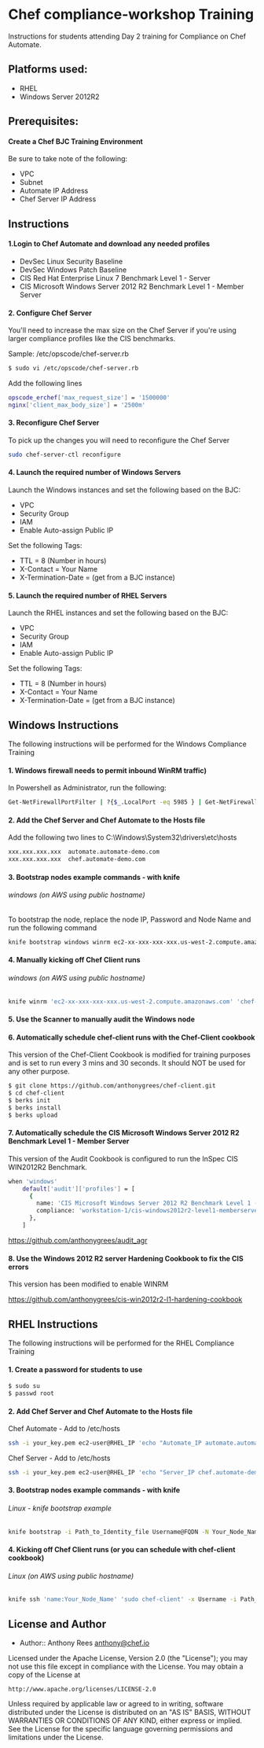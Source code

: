 # Chef compliance-workshop Training

Instructions for students attending Day 2 training for Compliance on Chef Automate.

## Platforms used:
 * RHEL
 * Windows Server 2012R2

## Prerequisites:
#### Create a Chef BJC Training Environment
Be sure to take note of the following:
 * VPC
 * Subnet
 * Automate IP Address
 * Chef Server IP Address

## Instructions
#### 1.Login to Chef Automate and download any needed profiles
 * DevSec Linux Security Baseline
 * DevSec Windows Patch Baseline
 * CIS Red Hat Enterprise Linux 7 Benchmark Level 1 - Server
 * CIS Microsoft Windows Server 2012 R2 Benchmark Level 1 - Member Server

#### 2. Configure Chef Server
You'll need to increase the max size on the Chef Server if you're using larger compliance profiles like the CIS benchmarks.

Sample: /etc/opscode/chef-server.rb

```bash
$ sudo vi /etc/opscode/chef-server.rb
```
Add the following lines
```bash
opscode_erchef['max_request_size'] = '1500000'
nginx['client_max_body_size'] = '2500m'
```

#### 3. Reconfigure Chef Server
To pick up the changes you will need to reconfigure the Chef Server

```bash
sudo chef-server-ctl reconfigure
```

#### 4. Launch the required number of Windows Servers
Launch the Windows instances and set the following based on the BJC:
 * VPC
 * Security Group
 * IAM
 * Enable Auto-assign Public IP
 
Set the following Tags:
 * TTL = 8 (Number in hours)
 * X-Contact = Your Name
 * X-Termination-Date = (get from a BJC instance)

#### 5. Launch the required number of RHEL Servers
Launch the RHEL instances and set the following based on the BJC:
 * VPC
 * Security Group
 * IAM
 * Enable Auto-assign Public IP
 
Set the following Tags:
 * TTL = 8 (Number in hours)
 * X-Contact = Your Name
 * X-Termination-Date = (get from a BJC instance)

## Windows Instructions
The following instructions will be performed for the Windows Compliance Training

#### 1. Windows firewall needs to permit inbound WinRM traffic)
In Powershell as Administrator, run the following:
```bash
Get-NetFirewallPortFilter | ?{$_.LocalPort -eq 5985 } | Get-NetFirewallRule | ?{ $_.Direction -eq "Inbound" -and $_.Profile -eq "Public" -and $_.Action -eq "Allow"} | Set-NetFirewallRule -RemoteAddress "Any"
```
#### 2. Add the Chef Server and Chef Automate to the Hosts file
Add the following two lines to  C:\Windows\System32\drivers\etc\hosts

```bash
xxx.xxx.xxx.xxx  automate.automate-demo.com
xxx.xxx.xxx.xxx  chef.automate-demo.com
```

#### 3. Bootstrap nodes example commands - with knife
###### windows (on AWS using public hostname)
To bootstrap the node, replace the node IP, Password and Node Name and run the following command

```bash
knife bootstrap windows winrm ec2-xx-xxx-xxx-xxx.us-west-2.compute.amazonaws.com --winrm-user Administrator --winrm-password 'PASSWORD' --node-name Your_Node_Name
```

#### 4. Manually kicking off Chef Client runs 
###### windows (on AWS using public hostname)
```bash
knife winrm 'ec2-xx-xxx-xxx-xxx.us-west-2.compute.amazonaws.com' 'chef-client -c c:/chef/client.rb' -m -x Administrator -P 'PASSWORD'
```

#### 5. Use the Scanner to manually audit the Windows node

#### 6. Automatically schedule chef-client runs with the Chef-Client cookbook
This version of the Chef-Client Cookbook is modified for training purposes and is set to run every 3 mins and 30 seconds.  It should NOT be used for any other purpose.
```bash
$ git clone https://github.com/anthonygrees/chef-client.git
$ cd chef-client
$ berks init
$ berks install
$ berks upload
```

#### 7. Automatically schedule the CIS Microsoft Windows Server 2012 R2 Benchmark Level 1 - Member Server
This version of the Audit Cookbook is configured to run the InSpec CIS WIN2012R2 Benchmark.

```bash
when 'windows'
    default['audit']['profiles'] = [
      {
        name: 'CIS Microsoft Windows Server 2012 R2 Benchmark Level 1 - Member Server',
        compliance: 'workstation-1/cis-windows2012r2-level1-memberserver',
      },
    ]
```
https://github.com/anthonygrees/audit_agr

#### 8. Use the Windows 2012 R2 server Hardening Cookbook to fix the CIS errors
This version has been modified to enable WINRM

https://github.com/anthonygrees/cis-win2012r2-l1-hardening-cookbook


## RHEL Instructions
The following instructions will be performed for the RHEL Compliance Training

#### 1. Create a password for students to use

```bash
$ sudo su
$ passwd root
```

#### 2. Add Chef Server and Chef Automate to the Hosts file
Chef Automate - Add to /etc/hosts
```bash
ssh -i your_key.pem ec2-user@RHEL_IP 'echo "Automate_IP automate.automate-demo.com" | sudo tee --append /etc/hosts'
```
Chef Server - Add to /etc/hosts
```bash
ssh -i your_key.pem ec2-user@RHEL_IP 'echo "Server_IP chef.automate-demo.com" | sudo tee --append /etc/hosts'
```

#### 3. Bootstrap nodes example commands - with knife
###### Linux - knife bootstrap example
```bash
knife bootstrap -i Path_to_Identity_file Username@FQDN -N Your_Node_Name --sudo -run-list 'recipe[Your_Cookbook_Name]'
```
#### 4. Kicking off Chef Client runs (or you can schedule with chef-client cookbook)
###### Linux (on AWS using public hostname)
```bash
knife ssh 'name:Your_Node_Name' 'sudo chef-client' -x Username -i Path_to_Identity_file -a ec2.public_hostname
```


## License and Author

* Author:: Anthony Rees <anthony@chef.io>

Licensed under the Apache License, Version 2.0 (the "License");
you may not use this file except in compliance with the License.
You may obtain a copy of the License at

    http://www.apache.org/licenses/LICENSE-2.0

Unless required by applicable law or agreed to in writing, software
distributed under the License is distributed on an "AS IS" BASIS,
WITHOUT WARRANTIES OR CONDITIONS OF ANY KIND, either express or implied.
See the License for the specific language governing permissions and
limitations under the License.
